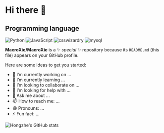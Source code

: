# Hi there 👋

## Programming language
![Python](https://github.com/macroxie/macroxie/blob/main/icons/python.svg)
![JavaScript](https://github.com/macroxie/macroxiey/blob/main/icons/javascript.svg)
![csswizardry](https://github.com/macroxie/macroxie/blob/main/icons/csswizardry.svg)
![mysql](https://simpleicons.org/icons/mysql.svg)




**MacroXie/MacroXie** is a ✨ _special_ ✨ repository because its `README.md` (this file) appears on your GitHub profile.

Here are some ideas to get you started:

- 🔭 I’m currently working on ...
- 🌱 I’m currently learning ...
- 👯 I’m looking to collaborate on ...
- 🤔 I’m looking for help with ...
- 💬 Ask me about ...
- 📫 How to reach me: ...
- 😄 Pronouns: ...
- ⚡ Fun fact: ...

![Hongzhe's GitHub stats](https://github-readme-stats-macroxie.vercel.app/api?username=macroxie&show_icons=true&theme=transparent)
